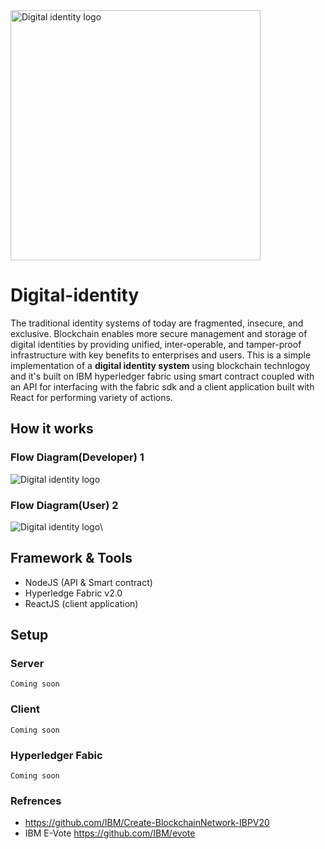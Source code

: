 <img width="400" alt="Digital identity logo" src="https://raw.githubusercontent.com/TheDhejavu/node-digital-identity/master/assets/logo.png">

# Digital-identity
The traditional identity systems of today are fragmented, insecure, and exclusive. Blockchain enables more secure management and storage of digital identities by providing unified, inter-operable, and tamper-proof infrastructure with key benefits to enterprises and users. This is a simple implementation of a <strong>digital identity system</strong> using blockchain technlogoy and it's built on IBM hyperledger fabric using smart contract coupled with an API for interfacing with the fabric sdk and a client application built with React for performing variety of actions.


## How it works 

### Flow Diagram(Developer) 1

<img alt="Digital identity logo" src="https://raw.githubusercontent.com/TheDhejavu/node-digital-identity/master/assets/digital-identity.png">

### Flow Diagram(User) 2
<img alt="Digital identity logo" src="https://raw.githubusercontent.com/TheDhejavu/node-digital-identity/master/assets/node-digital-identity.png">\


## Framework & Tools
- NodeJS (API & Smart contract)
- Hyperledge Fabric v2.0
- ReactJS (client application)

## Setup

### Server
    Coming soon

### Client
    Coming soon

### Hyperledger Fabic
    Coming soon

### Refrences 
- https://github.com/IBM/Create-BlockchainNetwork-IBPV20
- IBM E-Vote https://github.com/IBM/evote